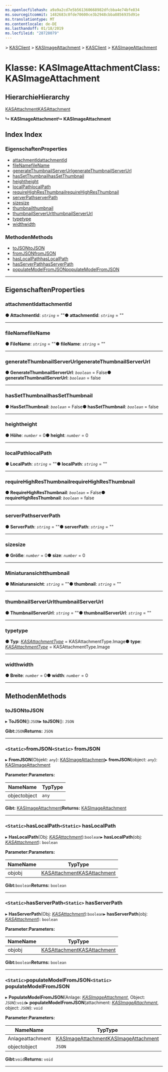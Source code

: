 ```yaml
---
ms.openlocfilehash: a9a9a2cd7e5b561360668982dfcbba4e74bfe834
ms.sourcegitcommit: 1482683c0fde70600ce3b2948cbba8856935d91e
ms.translationtype: MT
ms.contentlocale: de-DE
ms.lasthandoff: 01/18/2019
ms.locfileid: "28728079"
---
```

<span data-ttu-id="632df-101">[](../README.md) > [KASClient](../modules/kasclient.md) > [KASImageAttachment](../classes/kasclient.kasimageattachment.md)</span><span class="sxs-lookup"><span data-stu-id="632df-101">[](../README.md) > [KASClient](../modules/kasclient.md) > [KASImageAttachment](../classes/kasclient.kasimageattachment.md)</span></span>

# <a name="class-kasimageattachment"></a><span data-ttu-id="632df-102">Klasse: KASImageAttachment</span><span class="sxs-lookup"><span data-stu-id="632df-102">Class: KASImageAttachment</span></span>

## <a name="hierarchy"></a><span data-ttu-id="632df-103">Hierarchie</span><span class="sxs-lookup"><span data-stu-id="632df-103">Hierarchy</span></span>

 [<span data-ttu-id="632df-104">KASAttachment</span><span class="sxs-lookup"><span data-stu-id="632df-104">KASAttachment</span></span>](kasclient.kasattachment.md)

<span data-ttu-id="632df-105">**↳ KASImageAttachment**</span><span class="sxs-lookup"><span data-stu-id="632df-105">**↳ KASImageAttachment**</span></span>

## <a name="index"></a><span data-ttu-id="632df-106">Index </span><span class="sxs-lookup"><span data-stu-id="632df-106">Index</span></span>

### <a name="properties"></a><span data-ttu-id="632df-107">Eigenschaften</span><span class="sxs-lookup"><span data-stu-id="632df-107">Properties</span></span>

* [<span data-ttu-id="632df-108">attachmentId</span><span class="sxs-lookup"><span data-stu-id="632df-108">attachmentId</span></span>](kasclient.kasimageattachment.md#attachmentid)
* [<span data-ttu-id="632df-109">fileName</span><span class="sxs-lookup"><span data-stu-id="632df-109">fileName</span></span>](kasclient.kasimageattachment.md#filename)
* [<span data-ttu-id="632df-110">generateThumbnailServerUrl</span><span class="sxs-lookup"><span data-stu-id="632df-110">generateThumbnailServerUrl</span></span>](kasclient.kasimageattachment.md#generatethumbnailserverurl)
* [<span data-ttu-id="632df-111">hasSetThumbnail</span><span class="sxs-lookup"><span data-stu-id="632df-111">hasSetThumbnail</span></span>](kasclient.kasimageattachment.md#hassetthumbnail)
* [<span data-ttu-id="632df-112">height</span><span class="sxs-lookup"><span data-stu-id="632df-112">height</span></span>](kasclient.kasimageattachment.md#height)
* [<span data-ttu-id="632df-113">localPath</span><span class="sxs-lookup"><span data-stu-id="632df-113">localPath</span></span>](kasclient.kasimageattachment.md#localpath)
* [<span data-ttu-id="632df-114">requireHighResThumbnail</span><span class="sxs-lookup"><span data-stu-id="632df-114">requireHighResThumbnail</span></span>](kasclient.kasimageattachment.md#requirehighresthumbnail)
* [<span data-ttu-id="632df-115">serverPath</span><span class="sxs-lookup"><span data-stu-id="632df-115">serverPath</span></span>](kasclient.kasimageattachment.md#serverpath)
* [<span data-ttu-id="632df-116">size</span><span class="sxs-lookup"><span data-stu-id="632df-116">size</span></span>](kasclient.kasimageattachment.md#size)
* [<span data-ttu-id="632df-117">thumbnail</span><span class="sxs-lookup"><span data-stu-id="632df-117">thumbnail</span></span>](kasclient.kasimageattachment.md#thumbnail)
* [<span data-ttu-id="632df-118">thumbnailServerUrl</span><span class="sxs-lookup"><span data-stu-id="632df-118">thumbnailServerUrl</span></span>](kasclient.kasimageattachment.md#thumbnailserverurl)
* [<span data-ttu-id="632df-119">type</span><span class="sxs-lookup"><span data-stu-id="632df-119">type</span></span>](kasclient.kasimageattachment.md#type)
* [<span data-ttu-id="632df-120">width</span><span class="sxs-lookup"><span data-stu-id="632df-120">width</span></span>](kasclient.kasimageattachment.md#width)
### <a name="methods"></a><span data-ttu-id="632df-121">Methoden</span><span class="sxs-lookup"><span data-stu-id="632df-121">Methods</span></span>

* [<span data-ttu-id="632df-122">toJSON</span><span class="sxs-lookup"><span data-stu-id="632df-122">toJSON</span></span>](kasclient.kasimageattachment.md#tojson)
* [<span data-ttu-id="632df-123">fromJSON</span><span class="sxs-lookup"><span data-stu-id="632df-123">fromJSON</span></span>](kasclient.kasimageattachment.md#fromjson)
* [<span data-ttu-id="632df-124">hasLocalPath</span><span class="sxs-lookup"><span data-stu-id="632df-124">hasLocalPath</span></span>](kasclient.kasimageattachment.md#haslocalpath)
* [<span data-ttu-id="632df-125">hasServerPath</span><span class="sxs-lookup"><span data-stu-id="632df-125">hasServerPath</span></span>](kasclient.kasimageattachment.md#hasserverpath)
* [<span data-ttu-id="632df-126">populateModelFromJSON</span><span class="sxs-lookup"><span data-stu-id="632df-126">populateModelFromJSON</span></span>](kasclient.kasimageattachment.md#populatemodelfromjson)

---

## <a name="properties"></a><span data-ttu-id="632df-127">Eigenschaften</span><span class="sxs-lookup"><span data-stu-id="632df-127">Properties</span></span>

<a id="attachmentid"></a>

###  <a name="attachmentid"></a><span data-ttu-id="632df-128">attachmentId</span><span class="sxs-lookup"><span data-stu-id="632df-128">attachmentId</span></span>

<span data-ttu-id="632df-129">**● AttachmentId**: *`string`* = ""</span><span class="sxs-lookup"><span data-stu-id="632df-129">**● attachmentId**: *`string`* = ""</span></span>

___

<a id="filename"></a>

###  <a name="filename"></a><span data-ttu-id="632df-130">fileName</span><span class="sxs-lookup"><span data-stu-id="632df-130">fileName</span></span>

<span data-ttu-id="632df-131">**● FileName**: *`string`* = ""</span><span class="sxs-lookup"><span data-stu-id="632df-131">**● fileName**: *`string`* = ""</span></span>

___

<a id="generatethumbnailserverurl"></a>

###  <a name="generatethumbnailserverurl"></a><span data-ttu-id="632df-132">generateThumbnailServerUrl</span><span class="sxs-lookup"><span data-stu-id="632df-132">generateThumbnailServerUrl</span></span>

<span data-ttu-id="632df-133">**● GenerateThumbnailServerUrl**: *`boolean`* = False</span><span class="sxs-lookup"><span data-stu-id="632df-133">**● generateThumbnailServerUrl**: *`boolean`* = false</span></span>

___

<a id="hassetthumbnail"></a>

###  <a name="hassetthumbnail"></a><span data-ttu-id="632df-134">hasSetThumbnail</span><span class="sxs-lookup"><span data-stu-id="632df-134">hasSetThumbnail</span></span>

<span data-ttu-id="632df-135">**● HasSetThumbnail**: *`boolean`* = False</span><span class="sxs-lookup"><span data-stu-id="632df-135">**● hasSetThumbnail**: *`boolean`* = false</span></span>

___

<a id="height"></a>

###  <a name="height"></a><span data-ttu-id="632df-136">height</span><span class="sxs-lookup"><span data-stu-id="632df-136">height</span></span>

<span data-ttu-id="632df-137">**● Höhe**: *`number`* = 0</span><span class="sxs-lookup"><span data-stu-id="632df-137">**● height**: *`number`* = 0</span></span>

___

<a id="localpath"></a>

###  <a name="localpath"></a><span data-ttu-id="632df-138">localPath</span><span class="sxs-lookup"><span data-stu-id="632df-138">localPath</span></span>

<span data-ttu-id="632df-139">**● LocalPath**: *`string`* = ""</span><span class="sxs-lookup"><span data-stu-id="632df-139">**● localPath**: *`string`* = ""</span></span>

___

<a id="requirehighresthumbnail"></a>

###  <a name="requirehighresthumbnail"></a><span data-ttu-id="632df-140">requireHighResThumbnail</span><span class="sxs-lookup"><span data-stu-id="632df-140">requireHighResThumbnail</span></span>

<span data-ttu-id="632df-141">**● RequireHighResThumbnail**: *`boolean`* = False</span><span class="sxs-lookup"><span data-stu-id="632df-141">**● requireHighResThumbnail**: *`boolean`* = false</span></span>

___

<a id="serverpath"></a>

###  <a name="serverpath"></a><span data-ttu-id="632df-142">serverPath</span><span class="sxs-lookup"><span data-stu-id="632df-142">serverPath</span></span>

<span data-ttu-id="632df-143">**● ServerPath**: *`string`* = ""</span><span class="sxs-lookup"><span data-stu-id="632df-143">**● serverPath**: *`string`* = ""</span></span>

___

<a id="size"></a>

###  <a name="size"></a><span data-ttu-id="632df-144">size</span><span class="sxs-lookup"><span data-stu-id="632df-144">size</span></span>

<span data-ttu-id="632df-145">**● Größe**: *`number`* = 0</span><span class="sxs-lookup"><span data-stu-id="632df-145">**● size**: *`number`* = 0</span></span>

___

<a id="thumbnail"></a>

###  <a name="thumbnail"></a><span data-ttu-id="632df-146">Miniaturansicht</span><span class="sxs-lookup"><span data-stu-id="632df-146">thumbnail</span></span>

<span data-ttu-id="632df-147">**● Miniaturansicht**: *`string`* = ""</span><span class="sxs-lookup"><span data-stu-id="632df-147">**● thumbnail**: *`string`* = ""</span></span>

___

<a id="thumbnailserverurl"></a>

###  <a name="thumbnailserverurl"></a><span data-ttu-id="632df-148">thumbnailServerUrl</span><span class="sxs-lookup"><span data-stu-id="632df-148">thumbnailServerUrl</span></span>

<span data-ttu-id="632df-149">**● ThumbnailServerUrl**: *`string`* = ""</span><span class="sxs-lookup"><span data-stu-id="632df-149">**● thumbnailServerUrl**: *`string`* = ""</span></span>

___

<a id="type"></a>

###  <a name="type"></a><span data-ttu-id="632df-150">type</span><span class="sxs-lookup"><span data-stu-id="632df-150">type</span></span>

<span data-ttu-id="632df-151">**● Typ**: *[KASAttachmentType](../enums/kasclient.kasattachmenttype.md)* = KASAttachmentType.Image</span><span class="sxs-lookup"><span data-stu-id="632df-151">**● type**: *[KASAttachmentType](../enums/kasclient.kasattachmenttype.md)* =  KASAttachmentType.Image</span></span>

___

<a id="width"></a>

###  <a name="width"></a><span data-ttu-id="632df-152">width</span><span class="sxs-lookup"><span data-stu-id="632df-152">width</span></span>

<span data-ttu-id="632df-153">**● Breite**: *`number`* = 0</span><span class="sxs-lookup"><span data-stu-id="632df-153">**● width**: *`number`* = 0</span></span>

___

## <a name="methods"></a><span data-ttu-id="632df-154">Methoden</span><span class="sxs-lookup"><span data-stu-id="632df-154">Methods</span></span>

<a id="tojson"></a>

###  <a name="tojson"></a><span data-ttu-id="632df-155">toJSON</span><span class="sxs-lookup"><span data-stu-id="632df-155">toJSON</span></span>

<span data-ttu-id="632df-156">▸ **ToJSON**():`JSON`</span><span class="sxs-lookup"><span data-stu-id="632df-156">▸ **toJSON**(): `JSON`</span></span>

<span data-ttu-id="632df-157">**Gibt:**`JSON`</span><span class="sxs-lookup"><span data-stu-id="632df-157">**Returns:** `JSON`</span></span>

___

<a id="fromjson"></a>

### <a name="static-fromjson"></a><span data-ttu-id="632df-158">`<Static>`fromJSON</span><span class="sxs-lookup"><span data-stu-id="632df-158">`<Static>` fromJSON</span></span>

<span data-ttu-id="632df-159">▸ **FromJSON**(Objekt: *`any`*): [KASImageAttachment](kasclient.kasimageattachment.md)</span><span class="sxs-lookup"><span data-stu-id="632df-159">▸ **fromJSON**(object: *`any`*): [KASImageAttachment](kasclient.kasimageattachment.md)</span></span>

<span data-ttu-id="632df-160">**Parameter:**</span><span class="sxs-lookup"><span data-stu-id="632df-160">**Parameters:**</span></span>

| <span data-ttu-id="632df-161">Name</span><span class="sxs-lookup"><span data-stu-id="632df-161">Name</span></span> | <span data-ttu-id="632df-162">Typ</span><span class="sxs-lookup"><span data-stu-id="632df-162">Type</span></span> |
| ------ | ------ |
| <span data-ttu-id="632df-163">object</span><span class="sxs-lookup"><span data-stu-id="632df-163">object</span></span> | `any` |

<span data-ttu-id="632df-164">**Gibt:** [KASImageAttachment](kasclient.kasimageattachment.md)</span><span class="sxs-lookup"><span data-stu-id="632df-164">**Returns:** [KASImageAttachment](kasclient.kasimageattachment.md)</span></span>

___

<a id="haslocalpath"></a>

### <a name="static-haslocalpath"></a><span data-ttu-id="632df-165">`<Static>`hasLocalPath</span><span class="sxs-lookup"><span data-stu-id="632df-165">`<Static>` hasLocalPath</span></span>

<span data-ttu-id="632df-166">▸ **HasLocalPath**(Obj: *[KASAttachment](kasclient.kasattachment.md)*):`boolean`</span><span class="sxs-lookup"><span data-stu-id="632df-166">▸ **hasLocalPath**(obj: *[KASAttachment](kasclient.kasattachment.md)*): `boolean`</span></span>

<span data-ttu-id="632df-167">**Parameter:**</span><span class="sxs-lookup"><span data-stu-id="632df-167">**Parameters:**</span></span>

| <span data-ttu-id="632df-168">Name</span><span class="sxs-lookup"><span data-stu-id="632df-168">Name</span></span> | <span data-ttu-id="632df-169">Typ</span><span class="sxs-lookup"><span data-stu-id="632df-169">Type</span></span> |
| ------ | ------ |
| <span data-ttu-id="632df-170">obj</span><span class="sxs-lookup"><span data-stu-id="632df-170">obj</span></span> | [<span data-ttu-id="632df-171">KASAttachment</span><span class="sxs-lookup"><span data-stu-id="632df-171">KASAttachment</span></span>](kasclient.kasattachment.md) |

<span data-ttu-id="632df-172">**Gibt:**`boolean`</span><span class="sxs-lookup"><span data-stu-id="632df-172">**Returns:** `boolean`</span></span>

___

<a id="hasserverpath"></a>

### <a name="static-hasserverpath"></a><span data-ttu-id="632df-173">`<Static>`hasServerPath</span><span class="sxs-lookup"><span data-stu-id="632df-173">`<Static>` hasServerPath</span></span>

<span data-ttu-id="632df-174">▸ **HasServerPath**(Obj: *[KASAttachment](kasclient.kasattachment.md)*):`boolean`</span><span class="sxs-lookup"><span data-stu-id="632df-174">▸ **hasServerPath**(obj: *[KASAttachment](kasclient.kasattachment.md)*): `boolean`</span></span>

<span data-ttu-id="632df-175">**Parameter:**</span><span class="sxs-lookup"><span data-stu-id="632df-175">**Parameters:**</span></span>

| <span data-ttu-id="632df-176">Name</span><span class="sxs-lookup"><span data-stu-id="632df-176">Name</span></span> | <span data-ttu-id="632df-177">Typ</span><span class="sxs-lookup"><span data-stu-id="632df-177">Type</span></span> |
| ------ | ------ |
| <span data-ttu-id="632df-178">obj</span><span class="sxs-lookup"><span data-stu-id="632df-178">obj</span></span> | [<span data-ttu-id="632df-179">KASAttachment</span><span class="sxs-lookup"><span data-stu-id="632df-179">KASAttachment</span></span>](kasclient.kasattachment.md) |

<span data-ttu-id="632df-180">**Gibt:**`boolean`</span><span class="sxs-lookup"><span data-stu-id="632df-180">**Returns:** `boolean`</span></span>

___

<a id="populatemodelfromjson"></a>

### <a name="static-populatemodelfromjson"></a><span data-ttu-id="632df-181">`<Static>`populateModelFromJSON</span><span class="sxs-lookup"><span data-stu-id="632df-181">`<Static>` populateModelFromJSON</span></span>

<span data-ttu-id="632df-182">▸ **PopulateModelFromJSON**(Anlage: *[KASImageAttachment](kasclient.kasimageattachment.md)*, Object: *`JSON`*):`void`</span><span class="sxs-lookup"><span data-stu-id="632df-182">▸ **populateModelFromJSON**(attachment: *[KASImageAttachment](kasclient.kasimageattachment.md)*, object: *`JSON`*): `void`</span></span>

<span data-ttu-id="632df-183">**Parameter:**</span><span class="sxs-lookup"><span data-stu-id="632df-183">**Parameters:**</span></span>

| <span data-ttu-id="632df-184">Name</span><span class="sxs-lookup"><span data-stu-id="632df-184">Name</span></span> | <span data-ttu-id="632df-185">Typ</span><span class="sxs-lookup"><span data-stu-id="632df-185">Type</span></span> |
| ------ | ------ |
| <span data-ttu-id="632df-186">Anlage</span><span class="sxs-lookup"><span data-stu-id="632df-186">attachment</span></span> | [<span data-ttu-id="632df-187">KASImageAttachment</span><span class="sxs-lookup"><span data-stu-id="632df-187">KASImageAttachment</span></span>](kasclient.kasimageattachment.md) |
| <span data-ttu-id="632df-188">object</span><span class="sxs-lookup"><span data-stu-id="632df-188">object</span></span> | `JSON` |

<span data-ttu-id="632df-189">**Gibt:**`void`</span><span class="sxs-lookup"><span data-stu-id="632df-189">**Returns:** `void`</span></span>

___

